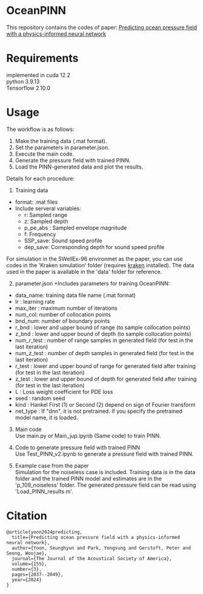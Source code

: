 # OceanPINN
This repository contains the codes of paper: [Predicting ocean pressure field with a physics-informed neural network](https://pubs.aip.org/asa/jasa/article/155/3/2037/3271348/Predicting-ocean-pressure-field-with-a-physics)


# Requirements
implemented in cuda 12.2 <br/>
python 3.9.13 <br/>
Tensorflow 2.10.0

# Usage
The workflow is as follows:
1) Make the training data (.mat format).
2) Set the parameters in parameter.json.
3) Execute the main code.
4) Generate the pressure field with trained PINN.
5) Load the PINN-generated data and plot the results.

Details for each procedure:
1. Training data
+ format: .mat files
+ Include serveral variables:
  * r: Sampled range
  * z: Sampled depth
  * p_pe_abs : Sampled envelope magnitude
  * f: Frequency
  * SSP_save: Sound speed profile
  * dep_save: Corresponding depth for sound speed profile

For simulation in the SWellEx-96 environmet as the paper, you can use codes in the 'Kraken simulation' folder (requires [kraken](http://oalib.hlsresearch.com/AcousticsToolbox/) installed).
The data used in the paper is available in the 'data' folder for reference.

2. parameter.json
+Includes parameters for training OceanPINN:
 * data_name: training data file name (.mat format)
 * lr : learning rate
 * max_iter : maximum number of iterations
 * num_col: number of collocation points
 * bnd_num: number of boundary points
 * r_bnd : lower and upper bound of range (to sample collocation points)
 * z_bnd : lower and upper bound of depth (to sample collocation points)
 * num_r_test : number of range samples in generated field (for test in the last iteration)
 * num_z_test : number of depth samples in generated field (for test in the last iteration)
 * r_test : lower and upper bound of range for generated field after training (for test in the last iteration)
 * z_test : lower and upper bound of depth for generated field after training (for test in the last iteration)
 * L : Loss weight coefficient for PDE loss
 * seed : random seed
 * kind : Hankel First (1) or Second (2) depend on sign of Fourier transform 
 * net_type : If "dnn", it is not pretrained. If you specify the pretrained model name, it is loaded.

3. Main code <br/>
Use main.py or Main_jup.ipynb (Same code) to train PINN. <br/>

4. Code to generate pressure field with trained PINN <br/>
Use Test_PINN_v2.ipynb to generate a pressure field with trained PINN.<br/>

5. Example case from the paper <br/>
Simulation for the noiseless case is included. Training data is in the data folder and the trained PINN model and estimates are in the 'p_109_noiseless' folder. The generated pressure field can be read using 'Load_PINN_results.m'. <br/>

# Citation
```
@article{yoon2024predicting,
  title={Predicting ocean pressure field with a physics-informed neural network},
  author={Yoon, Seunghyun and Park, Yongsung and Gerstoft, Peter and Seong, Woojae},
  journal={The Journal of the Acoustical Society of America},
  volume={155},
  number={3},
  pages={2037--2049},
  year={2024}
}
```
